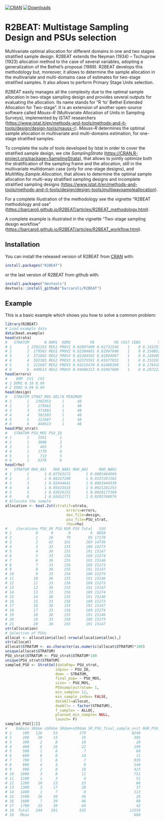 
<!-- README.md is generated from README.Rmd. Please edit README.Rmd file -->

[![CRAN](http://www.r-pkg.org/badges/version/R2BEAT)](https://cran.r-project.org/package=R2BEAT)
[![Downloads](http://cranlogs.r-pkg.org/badges/R2BEAT?color=brightgreen)](http://www.r-pkg.org/pkg/R2BEAT)

# R2BEAT: Multistage Sampling Design and PSUs selection

Multivariate optimal allocation for different domains in one and two
stages stratified sample design. R2BEAT extends the Neyman (1934) –
Tschuprow (1923) allocation method to the case of several variables,
adopting a generalization of the Bethel’s proposal (1989). R2BEAT
develops this methodology but, moreover, it allows to determine the
sample allocation in the multivariate and multi-domains case of
estimates for two-stage stratified samples. It also allows to perform
Primary Stage Units selection.

*R2BEAT* easily manages all the complexity due to the optimal sample
allocation in two-stage sampling design and provides several outputs for
evaluating the allocation. Its name stands for “R ‘to’ Bethel Extended
Allocation for Two-stage”. It is an extension of another open-source
software called *Mauss-R* (Multivariate Allocation of Units in Sampling
Surveys), implemented by ISTAT researchers
(<a href="https://www.istat.it/en/methods-and-tools/methods-and-it-tools/design/design-tools/mauss-r" class="uri">https://www.istat.it/en/methods-and-tools/methods-and-it-tools/design/design-tools/mauss-r</a>).
*Mauss-R* determines the optimal sample allocation in multivariate and
multi-domains estimation, for one-stage stratified samples.

To complete the suite of tools developed by Istat in order to cover the
stratified sample design, we cite *SamplingStrata*
(<a href="https://CRAN.R-project.org/package=SamplingStrata" class="uri">https://CRAN.R-project.org/package=SamplingStrata</a>),
that allows to jointly optimize both the stratification of the sampling
frame and the allocation, still in the multivariate multidomain case
(only for one-stage designs), and *MultiWay.Sample.Allocation*, that
allows to determine the optimal sample allocation for multi-way
stratified sampling designs and incomplete stratified sampling designs
(<a href="https://www.istat.it/en/methods-and-tools/methods-and-it-tools/design/design-tools/multiwaysampleallocation" class="uri">https://www.istat.it/en/methods-and-tools/methods-and-it-tools/design/design-tools/multiwaysampleallocation</a>).

For a complete illustration of the methodology see the vignette “R2BEAT
methodology and use”
(<a href="https://barcaroli.github.io/R2BEAT/articles/R2BEAT_methodology.html" class="uri">https://barcaroli.github.io/R2BEAT/articles/R2BEAT_methodology.html</a>).

A complete example is illustrated in the vignette “Two-stage sampling
design workflow”
(<a href="https://barcaroli.github.io/R2BEAT/articles/R2BEAT_workflow.html" class="uri">https://barcaroli.github.io/R2BEAT/articles/R2BEAT_workflow.html</a>).

## Installation

You can install the released version of R2BEAT from
[CRAN](https://CRAN.R-project.org) with:

``` r
install.packages("R2BEAT")
```

or the last version of R2BEAT from github with:

``` r
install.packages("devtools")
devtools::install_github("barcaroli/R2BEAT")
```

## Example

This is a basic example which shows you how to solve a common problem:

``` r
library(R2BEAT)
# Load example data
data(beat.example)
head(strata)
#   STRATUM       N DOM1  DOM2         M1         M2 COST CENS        S1        S2
# 1       1 2302353 REG1 PROV1 0.02097409 0.01732549    1    0 0.1432975 0.1304811
# 2       2  179562 REG1 PROV2 0.02304681 0.01997698    1    0 0.1500522 0.1399210
# 3       3  371802 REG2 PROV3 0.02284502 0.01894097    1    0 0.1494093 0.1363166
# 4       4  592303 REG2 PROV3 0.02375591 0.01077033    1    0 0.1522878 0.1032198
# 5       5  221687 REG2 PROV3 0.03215470 0.01088398    1    0 0.1764108 0.1037570
# 6       6  440613 REG2 PROV3 0.04496313 0.01967690    1    0 0.2072232 0.1388874
head(errors)
#    DOM  CV1  CV2
# 1 DOM1 0.10 0.99
# 2 DOM2 0.99 0.99
head(design)
#   STRATUM STRAT_MOS DELTA MINIMUM
# 1       1   2302353     1      48
# 2       2    179562     1      48
# 3       3    371802     1      48
# 4       4    592303     1      48
# 5       5    221687     1      48
# 6       6    440613     1      48
head(PSU_strat)
#   STRATUM PSU_MOS PSU_ID
# 1       1    2591      1
# 2       1    3808      2
# 3       1     465      3
# 4       1    1778      4
# 5       1     713      5
# 6       1    6378      6
head(rho)
#   STRATUM RHO_AR1   RHO_NAR1 RHO_AR2     RHO_NAR2
# 1       1       1 0.07563272       1 0.0005484989
# 2       2       1 0.08327200       1 0.0157297282
# 3       3       1 0.03444641       1 0.0001944330
# 4       4       1 0.05433433       1 0.0021201253
# 5       5       1 0.03926152       1 0.0020177360
# 6       6       1 0.02452771       1 0.0293768074
# Allocate the sample
allocation <- beat.2st(stratif=strata, 
                            errors=errors,
                            des_file=design, 
                            psu_file=PSU_strat,
                            rho=rho)
#    iterations PSU_SR PSU NSR PSU Total   SSU
# 1           0      0       0         0  6858
# 2           1     16      79        95 17170
# 3           2     42     161       203 14736
# 4           3     33     153       186 15273
# 5           4     36     155       191 15147
# 6           5     33     156       189 15274
# 7           6     36     155       191 15146
# 8           7     33     156       189 15273
# 9           8     36     155       191 15147
# 10          9     33     156       189 15274
# 11         10     36     155       191 15146
# 12         11     33     156       189 15273
# 13         12     36     155       191 15147
# 14         13     33     156       189 15274
# 15         14     36     155       191 15146
# 16         15     33     156       189 15273
# 17         16     36     155       191 15147
# 18         17     33     156       189 15274
# 19         18     36     155       191 15146
# 20         19     33     156       189 15273
# 21         20     36     155       191 15147
str(allocation)
# Selection of PSUs
allocat <- allocation$alloc[-nrow(allocation$alloc),]
str(allocat)
allocat$STRATUM <- as.character(as.numeric(allocat$STRATUM)*100)
unique(allocat$STRATUM)
PSU_strat$STRATUM <- PSU_strat$STRATUM*100
unique(PSU_strat$STRATUM)
sampled_PSU <- StratSel(dataPop= PSU_strat,
                       idpsu= ~ PSU_ID,
                       dom= ~ STRATUM,
                       final_pop= ~ PSU_MOS,
                       size= ~ PSU_MOS,
                       PSUsamplestratum= 1,
                       min_sample= 12,
                       min_sample_index= FALSE,
                       dataAll=allocat,
                       domAll= ~ factor(STRATUM),
                       f_sample= ~ ALLOC,
                       planned_min_sample= NULL,
                       launch= F)
sampled_PSU[[2]]
#    Domain SRdom nSRdom SRdom+nSRdom SR_PSU_final_sample_unit NSR_PSU_final_sample_unit
# 1     100   126     53          179                     8240                       660
# 2     200    20     15           35                      305                        99
# 3     300     2      8           10                       28                        37
# 4     400     6     16           22                      199                       288
# 5     500     1      6            7                       68                       203
# 6     600     6      8           14                       11                        81
# 7     700     1      6            7                      939                       381
# 8     800     4      5            9                      140                       473
# 9     900     2      8           10                      423                       498
# 10   1000     3      8           11                      751                       186
# 11   1100     1      3            4                       51                        97
# 12   1200    10     23           33                       88                       192
# 13   1300     3     17           20                       37                        70
# 14   1400     1      7            8                      113                       104
# 15   1500    26     30           56                       26                        70
# 16   1600     7     39           46                       98                        59
# 17   1700    25     39           64                       42                        95
# 18  Total   244    291          535                    11559                      3593
# 19   Mean                                                680                       211
```
